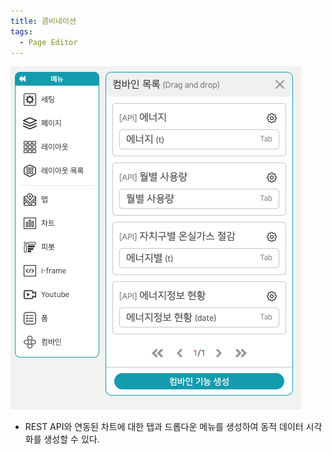 ```yaml
---
title: 콤비네이션
tags:
  - Page Editor
---
```



![Pages editor Conbine](./71.png)
- REST API와 연동된 차트에 대한 탭과 드롭다운 메뉴를 생성하여 동적 데이터 시각화를 생성할 수 있다.
<br/><br/>